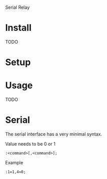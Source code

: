 Serial Relay

# Install

TODO

# Setup

# Usage

TODO

# Serial

The serial interface has a very minimal syntax.

Value needs to be 0 or 1

`:<command>[,<command>];`

Example

`:1=1,4=0;`

